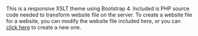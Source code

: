 This is a responsive XSLT theme using Bootstrap 4.  Included is PHP source code needed to transform website file on the server.  To create a website file for a website, you can modify the website file included here, or you can [click here](http://emrickj.github.io/gwc) to create a new one.
